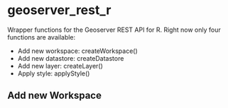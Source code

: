 # geoserver_rest_r

Wrapper functions for the Geoserver REST API for R.
Right now only four functions are available:

- Add new workspace: createWorkspace() 
- Add new datastore: createDatastore
- Add new layer: createLayer()
- Apply style: applyStyle()

## Add new Workspace

